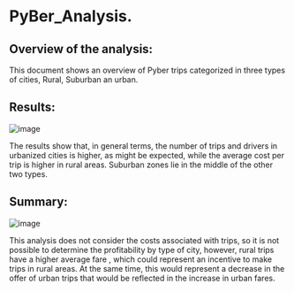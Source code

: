 # PyBer_Analysis.
## Overview of the analysis:
This document shows an overview of Pyber trips categorized in three types of cities, Rural, Suburban an urban.

## Results:
![image](https://user-images.githubusercontent.com/91705406/167237024-6fa82509-ec76-431c-967f-378bfb85c47f.png)

The results show that, in general terms, the number of trips and drivers in urbanized cities is higher, as might be expected, while the average cost per trip is higher in rural areas. Suburban zones lie in the middle of the other two types.
## Summary:
![image](https://user-images.githubusercontent.com/91705406/167237125-daec88e3-0bf8-44eb-95a0-20285ea44a9f.png)

This analysis does not consider the costs associated with trips, so it is not possible to determine the profitability by type of city, however, rural trips have a higher average fare , which could represent an incentive to make trips in rural areas.
At the same time, this would represent a decrease in the offer of urban trips that would be reflected in the increase in urban fares.
